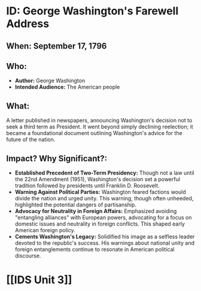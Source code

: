 # ID: George Washington's Farewell Address
## When: September 17, 1796
## Who: 
- **Author:**  George Washington
- **Intended Audience:** The American people
## What: 
A letter published in newspapers, announcing Washington's decision not to seek a third term as President. It went beyond simply declining reelection; it became a foundational document outlining Washington's advice for the future of the nation.
## Impact? Why Significant?: 
* **Established Precedent of Two-Term Presidency:** Though not a law until the 22nd Amendment (1951), Washington's decision set a powerful tradition followed by presidents until Franklin D. Roosevelt.
* **Warning Against Political Parties:** Washington feared factions would divide the nation and urged unity. This warning, though often unheeded, highlighted the potential dangers of partisanship.
* **Advocacy for Neutrality in Foreign Affairs:** Emphasized avoiding "entangling alliances" with European powers, advocating for a focus on domestic issues and neutrality in foreign conflicts. This shaped early American foreign policy.
* **Cements Washington's Legacy:** Solidified his image as a selfless leader devoted to the republic's success. His warnings about national unity and foreign entanglements continue to resonate in American political discourse. 

# [[IDS Unit 3]]